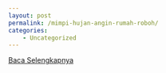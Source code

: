 ```yaml
---
layout: post
permalink: /mimpi-hujan-angin-rumah-roboh/
categories:
    - Uncategorized
---
```


[Baca Selengkapnya](/05)